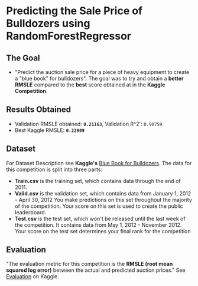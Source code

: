 # Predicting the Sale Price of Bulldozers using RandomForestRegressor
## The Goal 
* "Predict the auction sale price for a piece of heavy equipment to create a "blue book" for bulldozers".
The goal was to try and obtain a **better RMSLE** compared to the **best** score obtained at in the **Kaggle Competition**.

## Results Obtained
* Validation RMSLE obtained: **`0.21163`**, Validation R^2': `0.90759`
* Best Kaggle RMSLE: **`0.22909`**

## Dataset
For Dataset Description see **Kaggle's** [Blue Book for Bulldozers](https://www.kaggle.com/c/bluebook-for-bulldozers/data). The data for this competition is split into three parts:

* **Train.csv** is the training set, which contains data through the end of 2011.
* **Valid.csv** is the validation set, which contains data from January 1, 2012 - April 30, 2012 You make predictions on this set throughout the majority of the competition. Your score on this set is used to create the public leaderboard.
* **Test.csv** is the test set, which won't be released until the last week of the competition. It contains data from May 1, 2012 - November 2012. Your score on the test set determines your final rank for the competition

## Evaluation
"The evaluation metric for this competition is the **RMSLE (root mean squared log error)** between the actual and predicted auction prices." See [Evaluation](https://www.kaggle.com/c/bluebook-for-bulldozers/overview) on Kaggle.
